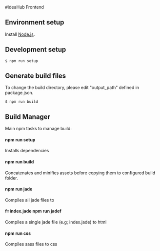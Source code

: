 #ideaHub Frontend

## Environment setup

Install [Node.js](http://www.nodejs.org).

## Development setup

    $ npm run setup

## Generate build files
To change the build directory, please edit "output_path" defined in package.json.

    $ npm run build

## Build Manager

Main npm tasks to manage build:

#### npm run setup
Installs dependencies

#### npm run build
Concatenates and minifies assets before copying them to configured build folder.

#### npm run jade
Compiles all jade files to 

#### f=index.jade npm run jadef
Compiles a single jade file (e.g; index.jade) to html

#### npm run css
Compiles sass files to css